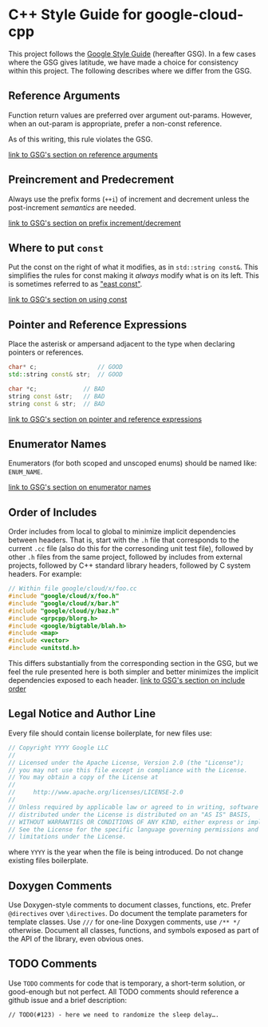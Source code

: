 # C++ Style Guide for google-cloud-cpp

This project follows the [Google Style Guide][google-style-guide-link]
(hereafter GSG). In a few cases where the GSG gives latitude, we have made a
choice for consistency within this project. The following describes where we
differ from the GSG.

[google-style-guide-link]: https://google.github.io/styleguide/cppguide.html

## Reference Arguments

Function return values are preferred over argument out-params. However, when an
out-param is appropriate, prefer a non-const reference.

As of this writing, this rule violates the GSG.

[link to GSG's section on reference arguments](https://google.github.io/styleguide/cppguide.html#Reference_Arguments)

## Preincrement and Predecrement

Always use the prefix forms (`++i`) of increment and decrement unless the
post-increment *semantics* are needed.

[link to GSG's section on prefix increment/decrement](https://google.github.io/styleguide/cppguide.html#Preincrement_and_Predecrement)

## Where to put `const`

Put the const on the right of what it modifies, as in `std::string const&`.
This simplifies the rules for const making it *always* modify what is on its
left. This is sometimes referred to as ["east const"][east-const-link].

[link to GSG's section on using const](https://google.github.io/styleguide/cppguide.html#Use_of_const)

[east-const-link]: https://google.com/search?q=c%2B%2B+"east+const"

## Pointer and Reference Expressions

Place the asterisk or ampersand adjacent to the type when declaring pointers or
references.

```C++
char* c;                 // GOOD
std::string const& str;  // GOOD

char *c;             // BAD
string const &str;   // BAD
string const & str;  // BAD
```

[link to GSG's section on pointer and reference expressions](https://google.github.io/styleguide/cppguide.html#Pointer_and_Reference_Expressions)

## Enumerator Names

Enumerators (for both scoped and unscoped enums) should be named like: `ENUM_NAME`.

[link to GSG's section on enumerator names](https://google.github.io/styleguide/cppguide.html#Enumerator_Names)

## Order of Includes

Order includes from local to global to minimize implicit dependencies between
headers. That is, start with the `.h` file that corresponds to the current
`.cc` file (also do this for the corresonding unit test file), followed by
other `.h` files from the same project, followed by includes from external
projects, followed by C++ standard library headers, followed by C system
headers. For example:

```C++
// Within file google/cloud/x/foo.cc
#include "google/cloud/x/foo.h"
#include "google/cloud/x/bar.h"
#include "google/cloud/y/baz.h"
#include <grpcpp/blorg.h>
#include <google/bigtable/blah.h>
#include <map>
#include <vector>
#include <unitstd.h>
```

This differs substantially from the corresponding section in the GSG, but we
feel the rule presented here is both simpler and better minimizes the implicit
dependencies exposed to each header.
[link to GSG's section on include order](https://google.github.io/styleguide/cppguide.html#Names_and_Order_of_Includes)

## Legal Notice and Author Line

Every file should contain license boilerplate, for new files use:

```C++
// Copyright YYYY Google LLC
//
// Licensed under the Apache License, Version 2.0 (the "License");
// you may not use this file except in compliance with the License.
// You may obtain a copy of the License at
//
//     http://www.apache.org/licenses/LICENSE-2.0
//
// Unless required by applicable law or agreed to in writing, software
// distributed under the License is distributed on an "AS IS" BASIS,
// WITHOUT WARRANTIES OR CONDITIONS OF ANY KIND, either express or implied.
// See the License for the specific language governing permissions and
// limitations under the License.
```

where `YYYY` is the year when the file is being introduced. Do not change existing files boilerplate.

## Doxygen Comments

Use Doxygen-style comments to document classes, functions, etc. Prefer
`@directives` over `\directives`. Do document the template parameters for
template classes. Use `///` for one-line Doxygen comments, use `/** */`
otherwise. Document all classes, functions, and symbols exposed as part of the
API of the library, even obvious ones.

## TODO Comments

Use `TODO` comments for code that is temporary, a short-term solution, or
good-enough but not perfect. All TODO comments should reference a github issue
and a brief description:

```
// TODO(#123) - here we need to randomize the sleep delay….
```
